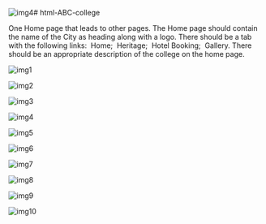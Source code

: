 ![img4](https://github.com/anto-richard/html-ABC-college/assets/93427534/d4b798e1-e813-42f1-8023-78307ba34c6a)# html-ABC-college

One Home page that leads to other pages. The Home page should contain the name of the City as heading along with a logo. There should be a tab with the following links:
 Home;
 Heritage;
 Hotel Booking;
 Gallery.
There should be an appropriate description of the college on the home page.


![img1](https://github.com/anto-richard/html-ABC-college/assets/93427534/8f8546f6-ae4c-4dc9-a4c0-7de461bf0879)


![img2](https://github.com/anto-richard/html-ABC-college/assets/93427534/d1d5995e-664c-4403-8da5-fb10dfac08a3)


![img3](https://github.com/anto-richard/html-ABC-college/assets/93427534/5270abc2-5b7b-47da-848a-378492efa0f5)


![img4](https://github.com/anto-richard/html-ABC-college/assets/93427534/9ca92d2e-4ad7-4001-a162-d0f2d1b08b5a)


![img5](https://github.com/anto-richard/html-ABC-college/assets/93427534/a390e23e-9f6a-4b57-a946-ac5eddc1f3a8)


![img6](https://github.com/anto-richard/html-ABC-college/assets/93427534/666684e3-a1f6-47b2-a758-6930a4358471)


![img7](https://github.com/anto-richard/html-ABC-college/assets/93427534/933e3a0c-abea-4542-aecb-1ce07bd935d5)


![img8](https://github.com/anto-richard/html-ABC-college/assets/93427534/2abd2227-ca9b-4275-9671-58312b5dc877)


![img9](https://github.com/anto-richard/html-ABC-college/assets/93427534/f6d0e7e6-f456-4883-afd9-ac334a59f1bf)


![img10](https://github.com/anto-richard/html-ABC-college/assets/93427534/50238a04-119e-4983-a499-f2d3fe081c04)


